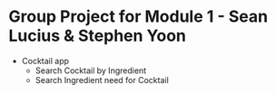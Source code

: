# Group Project for Module 1 - Sean Lucius & Stephen Yoon

- Cocktail app
  - Search Cocktail by Ingredient
  - Search Ingredient need for Cocktail
